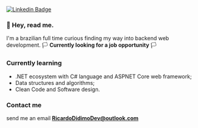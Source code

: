 
[![Linkedin Badge](https://img.shields.io/badge/-LinkedIn-purple?style=flat-square&logo=Linkedin&logoColor=white&link=https://www.linkedin.com/in/ricardo-didimo-558630209/)](https://www.linkedin.com/in/ricardo-didimo-558630209/)

### 💜 Hey, read me. 

I'm a brazilian full time curious finding my way into backend web development. 🏳️ **Currently looking for a job opportunity** 🏳️

### Currently learning

 - .NET ecosystem with C# language and ASPNET Core web framework;
 - Data structures and algorithms;
 - Clean Code and Software design.

<!-- ### 🔰 Currently working on -->

###  Contact me 
send me an email **RicardoDidimoDev@outlook.com** 
